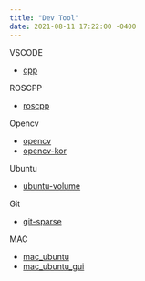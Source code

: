 ```yaml
---
title: "Dev Tool"
date: 2021-08-11 17:22:00 -0400
---
```


VSCODE
- [cpp]

ROSCPP
- [roscpp]

Opencv
- [opencv]
- [opencv-kor]
 
Ubuntu
- [ubuntu-volume]

Git
- [git-sparse]

MAC
- [mac_ubuntu]
- [mac_ubuntu_gui]

[mac_ubuntu]: https://tttsss77.tistory.com/101
[mac_ubuntu_gui]: https://hanseokhyeon.tistory.com/entry/Mac-Docker-%EC%97%90%EC%84%9C-GUI-%EC%82%AC%EC%9A%A9%ED%95%98%EA%B8%B0-python-matplotlib-%EC%82%AC%EC%9A%A9%ED%95%98%EA%B8%B0

[git-sparse]: https://github.blog/2020-01-17-bring-your-monorepo-down-to-size-with-sparse-checkout/
[ubuntu-volume]: https://www.cloudbooklet.com/find-directory-size-in-ubuntu-debian/#:~:text=To%20check%20the%20total%20disk,%2C%20use%20the%20%2Ds%20flag.&text=Similarly%2C%20to%20display%20the%20total,you%20can%20use%20this%20command.&text=To%20display%20the%20grand%20total,flag%20with%20du%20%2Dsh%20command.
[cpp]: https://code.visualstudio.com/docs/cpp/config-linux
[roscpp]: http://wiki.ros.org/roscpp_tutorials
[opencv]: http://techawarey.com/programming/install-opencv-c-c-in-ubuntu-18-04-lts-step-by-step-guide/
[opencv-kor]: https://webnautes.tistory.com/1186
